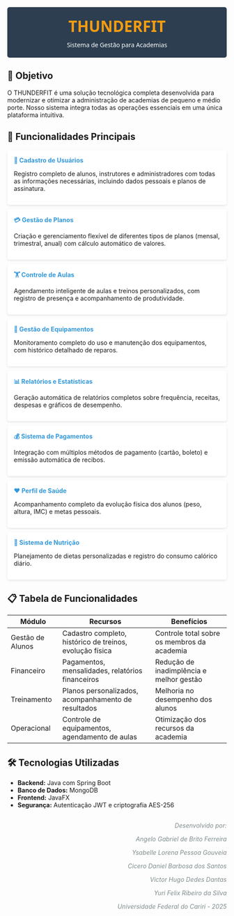 <div class="thunderfit-header" style="background-color: #2c3e50; color: white; padding: 20px; text-align: center; font-family: 'Segoe UI', Tahoma, Geneva, Verdana, sans-serif; border-radius: 5px; margin-bottom: 20px;">
  <div class="thunderfit-logo" style="font-size: 2.5em; font-weight: bold; margin-bottom: 10px; color: #f39c12;">THUNDERFIT</div>
  <div>Sistema de Gestão para Academias</div>
</div>

## 📌 Objetivo

O THUNDERFIT é uma solução tecnológica completa desenvolvida para modernizar e otimizar a administração de academias de pequeno e médio porte. Nosso sistema integra todas as operações essenciais em uma única plataforma intuitiva.

## 🚀 Funcionalidades Principais

<div class="feature-card" style="background-color: white; padding: 15px; margin: 10px 0; border-radius: 5px; box-shadow: 0 2px 5px rgba(0,0,0,0.1);">
  <div class="feature-title" style="color: #3498db; font-weight: bold; margin-bottom: 10px;">👥 Cadastro de Usuários</div>
  <p>Registro completo de alunos, instrutores e administradores com todas as informações necessárias, incluindo dados pessoais e planos de assinatura.</p>
</div>

<div class="feature-card" style="background-color: white; padding: 15px; margin: 10px 0; border-radius: 5px; box-shadow: 0 2px 5px rgba(0,0,0,0.1);">
  <div class="feature-title" style="color: #3498db; font-weight: bold; margin-bottom: 10px;">💳 Gestão de Planos</div>
  <p>Criação e gerenciamento flexível de diferentes tipos de planos (mensal, trimestral, anual) com cálculo automático de valores.</p>
</div>

<div class="feature-card" style="background-color: white; padding: 15px; margin: 10px 0; border-radius: 5px; box-shadow: 0 2px 5px rgba(0,0,0,0.1);">
  <div class="feature-title" style="color: #3498db; font-weight: bold; margin-bottom: 10px;">🏋️ Controle de Aulas</div>
  <p>Agendamento inteligente de aulas e treinos personalizados, com registro de presença e acompanhamento de produtividade.</p>
</div>

<div class="feature-card" style="background-color: white; padding: 15px; margin: 10px 0; border-radius: 5px; box-shadow: 0 2px 5px rgba(0,0,0,0.1);">
  <div class="feature-title" style="color: #3498db; font-weight: bold; margin-bottom: 10px;">🔧 Gestão de Equipamentos</div>
  <p>Monitoramento completo do uso e manutenção dos equipamentos, com histórico detalhado de reparos.</p>
</div>

<div class="feature-card" style="background-color: white; padding: 15px; margin: 10px 0; border-radius: 5px; box-shadow: 0 2px 5px rgba(0,0,0,0.1);">
  <div class="feature-title" style="color: #3498db; font-weight: bold; margin-bottom: 10px;">📊 Relatórios e Estatísticas</div>
  <p>Geração automática de relatórios completos sobre frequência, receitas, despesas e gráficos de desempenho.</p>
</div>

<div class="feature-card" style="background-color: white; padding: 15px; margin: 10px 0; border-radius: 5px; box-shadow: 0 2px 5px rgba(0,0,0,0.1);">
  <div class="feature-title" style="color: #3498db; font-weight: bold; margin-bottom: 10px;">💰 Sistema de Pagamentos</div>
  <p>Integração com múltiplos métodos de pagamento (cartão, boleto) e emissão automática de recibos.</p>
</div>

<div class="feature-card" style="background-color: white; padding: 15px; margin: 10px 0; border-radius: 5px; box-shadow: 0 2px 5px rgba(0,0,0,0.1);">
  <div class="feature-title" style="color: #3498db; font-weight: bold; margin-bottom: 10px;">❤️ Perfil de Saúde</div>
  <p>Acompanhamento completo da evolução física dos alunos (peso, altura, IMC) e metas pessoais.</p>
</div>

<div class="feature-card" style="background-color: white; padding: 15px; margin: 10px 0; border-radius: 5px; box-shadow: 0 2px 5px rgba(0,0,0,0.1);">
  <div class="feature-title" style="color: #3498db; font-weight: bold; margin-bottom: 10px;">🍎 Sistema de Nutrição</div>
  <p>Planejamento de dietas personalizadas e registro do consumo calórico diário.</p>
</div>

## 📋 Tabela de Funcionalidades

| Módulo | Recursos | Benefícios |
|--------|----------|------------|
| Gestão de Alunos | Cadastro completo, histórico de treinos, evolução física | Controle total sobre os membros da academia |
| Financeiro | Pagamentos, mensalidades, relatórios financeiros | Redução de inadimplência e melhor gestão |
| Treinamento | Planos personalizados, acompanhamento de resultados | Melhoria no desempenho dos alunos |
| Operacional | Controle de equipamentos, agendamento de aulas | Otimização dos recursos da academia |

## 🛠️ Tecnologias Utilizadas

- **Backend:** Java com Spring Boot
- **Banco de Dados:** MongoDB
- **Frontend:** JavaFX
- **Segurança:** Autenticação JWT e criptografia AES-256

<div class="authors" style="font-style: italic; text-align: right; margin-top: 30px; color: #7f8c8d;">
  <p>Desenvolvido por:</p>
  <p>Angelo Gabriel de Brito Ferreira</p>
  <p>Ysabelle Lorena Pessoa Gouveia</p>
  <p>Cicero Daniel Barbosa dos Santos</p>
  <p>Victor Hugo Dedes Dantas</p>
  <p>Yuri Felix Ribeiro da Silva</p>
  <p>Universidade Federal do Cariri - 2025</p>
</div>
